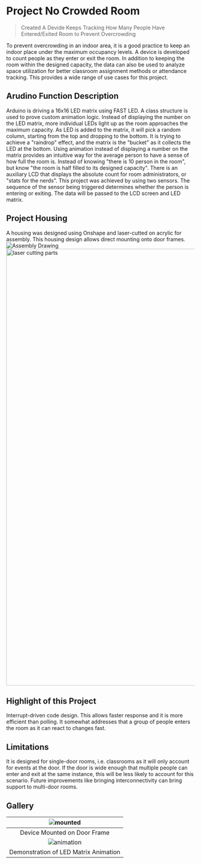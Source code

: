 # Project No Crowded Room
> Created A Devide Keeps Tracking How Many People Have Entered/Exited Room to Prevent Overcrowding 

To prevent overcrowding in an indoor area, it is a good practice to keep an indoor place under the maximum occupancy levels. A device is developed to count people as they enter or exit the room. In addition to keeping the room within the designed capacity, the data can also be used to analyze space utilization for better classroom assignment methods or attendance tracking. This provides a wide range of use cases for this project. 


## Arudino Function Description
Arduino is driving a 16x16 LED matrix using FAST LED. A class structure is used to prove custom animation logic. Instead of displaying the number on the LED matrix, more individual LEDs light up as the room approaches the maximum capacity. As LED is added to the matrix, it will pick a random column, starting from the top and dropping to the bottom. It is trying to achieve a "raindrop" effect, and the matrix is the "bucket" as it collects the LED at the bottom.
Using animation instead of displaying a number on the matrix provides an intuitive way for the average person to have a sense of how full the room is. Instead of knowing "there is 10 person in the room", but know "the room is half filled to its designed capacity". There is an auxiliary LCD that displays the absolute count for room administrators, or "stats for the nerds". 
This project was achieved by using two sensors. The sequence of the sensor being triggered determines whether the person is entering or exiting. The data will be passed to the LCD screen and LED matrix.

## Project Housing
A housing was designed using Onshape and laser-cutted on acrylic for assembly. This housing design allows direct mounting onto door frames.
![Assembly Drawing ](https://github.com/Zhang563/No-Crowded-Room/assets/60804083/e5383037-7aed-4070-a210-393a6e41237a)
<img width="1168" alt="laser cutting parts" src="https://github.com/Zhang563/No-Crowded-Room/assets/60804083/7dfb2fb7-595b-475a-a8ce-9d328269a554">

## Highlight of this Project
Interrupt-driven code design. This allows faster response and it is more efficient than polling. It somewhat addresses that a group of people enters the room as it can react to changes fast.

## Limitations
It is designed for single-door rooms, i.e. classrooms as it will only account for events at the door. If the door is wide enough that multiple people can enter and exit at the same instance, this will be less likely to account for this scenario. Future improvements like bringing interconnectivity can bring support to multi-door rooms. 

## Gallery

|![mounted](https://github.com/Zhang563/No-Crowded-Room/assets/60804083/19c7023b-f6ca-498b-b201-f3c1d54b982c)|
|:-:|
|Device Mounted on Door Frame|
|![animation](https://github.com/Zhang563/No-Crowded-Room/assets/60804083/67c21f71-8ac5-4d1b-b39c-b543264b5f42)|
|Demonstration of LED Matrix Animation|

